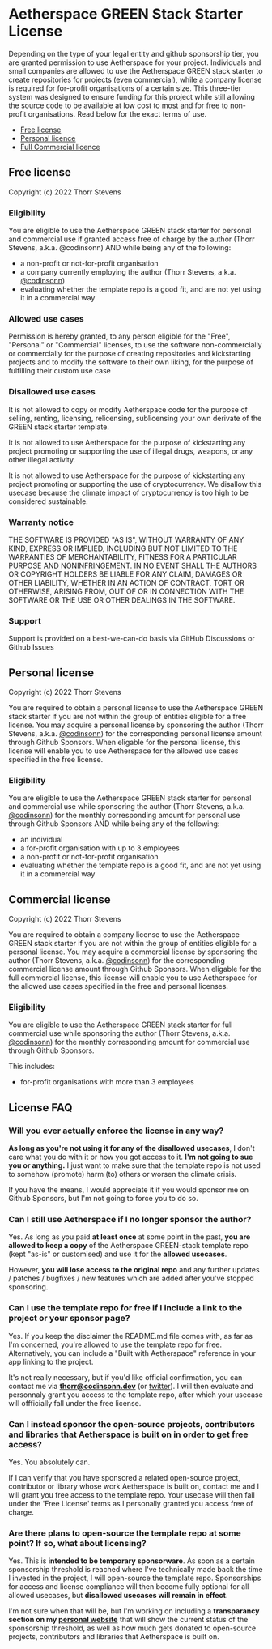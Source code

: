 # Aetherspace GREEN Stack Starter License

Depending on the type of your legal entity and github sponsorship tier, you are granted permission to use Aetherspace for your project. Individuals and small companies are allowed to use the Aetherspace GREEN stack starter to create repositories for projects (even commercial), while a company license is required for for-profit organisations of a certain size. This three-tier system was designed to ensure funding for this project while still allowing the source code to be available at low cost to most and for free to non-profit organisations. Read below for the exact terms of use.

- [Free license](#free-license)
- [Personal licence](#personal-license)
- [Full Commercial licence](#commercial-license)

## Free license

Copyright (c) 2022 Thorr Stevens

### Eligibility

You are eligible to use the Aetherspace GREEN stack starter for personal and commercial use if granted access free of charge by the author (Thorr Stevens, a.k.a. @codinsonn) AND while being any of the following:
- a non-profit or not-for-profit organisation
- a company currently employing the author (Thorr Stevens, a.k.a. [@codinsonn](https://github.com/sponsors/codinsonn))
- evaluating whether the template repo is a good fit, and are not yet using it in a commercial way

### Allowed use cases

Permission is hereby granted, to any person eligible for the "Free", "Personal" or "Commercial" licenses, to use the software non-commercially or commercially for the purpose of creating repositories and kickstarting projects and to modify the software to their own liking, for the purpose of fulfilling their custom use case

### Disallowed use cases

It is not allowed to copy or modify Aetherspace code for the purpose of selling, renting, licensing, relicensing, sublicensing your own derivate of the GREEN stack starter template.

It is not allowed to use Aetherspace for the purpose of kickstarting any project promoting or supporting the use of illegal drugs, weapons, or any other illegal activity.

It is not allowed to use Aetherspace for the purpose of kickstarting any project promoting or supporting the use of cryptocurrency. We disallow this usecase because the climate impact of cryptocurrency is too high to be considered sustainable.

### Warranty notice

THE SOFTWARE IS PROVIDED "AS IS", WITHOUT WARRANTY OF ANY KIND, EXPRESS OR
IMPLIED, INCLUDING BUT NOT LIMITED TO THE WARRANTIES OF MERCHANTABILITY,
FITNESS FOR A PARTICULAR PURPOSE AND NONINFRINGEMENT. IN NO EVENT SHALL THE
AUTHORS OR COPYRIGHT HOLDERS BE LIABLE FOR ANY CLAIM, DAMAGES OR OTHER
LIABILITY, WHETHER IN AN ACTION OF CONTRACT, TORT OR OTHERWISE, ARISING FROM,
OUT OF OR IN CONNECTION WITH THE SOFTWARE OR THE USE OR OTHER DEALINGS IN THE
SOFTWARE.

### Support

Support is provided on a best-we-can-do basis via GitHub Discussions or Github Issues

## Personal license

Copyright (c) 2022 Thorr Stevens

You are required to obtain a personal license to use the Aetherspace GREEN stack starter if you are not within the group of entities eligible for a free license. You may acquire a personal license by sponsoring the author (Thorr Stevens, a.k.a. [@codinsonn](https://github.com/sponsors/codinsonn)) for the corresponding personal license amount through Github Sponsors. When eligable for the personal license, this license will enable you to use Aetherspace for the allowed use cases specified in the free license.

### Eligibility

You are eligible to use the Aetherspace GREEN stack starter for personal and commercial use while sponsoring the author (Thorr Stevens, a.k.a. [@codinsonn](https://github.com/sponsors/codinsonn)) for the monthly corresponding amount for personal use through Github Sponsors AND while being any of the following:
- an individual
- a for-profit organisation with up to 3 employees
- a non-profit or not-for-profit organisation
- evaluating whether the template repo is a good fit, and are not yet using it in a commercial way

## Commercial license

Copyright (c) 2022 Thorr Stevens

You are required to obtain a company license to use the Aetherspace GREEN stack starter if you are not within the group of entities eligible for a personal license. You may acquire a commercial license by sponsoring the author (Thorr Stevens, a.k.a. [@codinsonn](https://github.com/sponsors/codinsonn)) for the corresponding commercial license amount through Github Sponsors. When eligable for the full commercial license, this license will enable you to use Aetherspace for the allowed use cases specified in the free and personal licenses.

### Eligibility

You are eligible to use the Aetherspace GREEN stack starter for full commercial use while sponsoring the author (Thorr Stevens, a.k.a. [@codinsonn](https://github.com/sponsors/codinsonn)) for the monthly corresponding amount for commercial use through Github Sponsors.

This includes:
- for-profit organisations with more than 3 employees

## License FAQ

### Will you ever actually enforce the license in any way?

**As long as you're not using it for any of the disallowed usecases**, I don't care what you do with it or how you got access to it. **I'm not going to sue you or anything.** I just want to make sure that the template repo is not used to somehow (promote) harm (to) others or worsen the climate crisis.

If you have the means, I would appreciate it if you would sponsor me on Github Sponsors, but I'm not going to force you to do so.

### Can I still use Aetherspace if I no longer sponsor the author?

Yes. As long as you paid **at least once** at some point in the past, **you are allowed to keep a copy** of the Aetherspace GREEN-stack template repo (kept "as-is" or customised) and use it for the **allowed usecases**.

However, **you will lose access to the original repo** and any further updates / patches / bugfixes / new features which are added after you've stopped sponsoring.

### Can I use the template repo for free if I include a link to the project or your sponsor page?

Yes. If you keep the disclaimer the README.md file comes with, as far as I'm concerned, you're allowed to use the template repo for free. Alternatively, you can include a "Built with Aetherspace" reference in your app linking to the project.

It's not really necessary, but if you'd like official confirmation, you can contact me via **thorr@codinsonn.dev** (or [twitter](https://twitter.com/codinsonn)). I will then evaluate and personnaly grant you access to the template repo, after which your usecase will offficially fall under the free license.

### Can I instead sponsor the open-source projects, contributors and libraries that Aetherspace is built on in order to get free access?

Yes. You absolutely can.

If I can verify that you have sponsored a related open-source project, contributor or library whose work Aetherspace is built on, contact me and I will grant you free access to the template repo. Your usecase will then fall under the 'Free License' terms as I personally granted you access free of charge.

### Are there plans to open-source the template repo at some point? If so, what about licensing?

Yes. This is **intended to be temporary sponsorware**. As soon as a certain sponsorship threshold is reached where I've technically made back the time I invested in the project, I will open-source the template repo. Sponsorships for access and license compliance will then become fully optional for all allowed usecases, but **disallowed usecases will remain in effect**.

I'm not sure when that will be, but I'm working on including a **transparancy section on my [personal website](https://codinsonn.dev)** that will show the current status of the sponsorship threshold, as well as how much gets donated to open-source projects, contributors and libraries that Aetherspace is built on.
